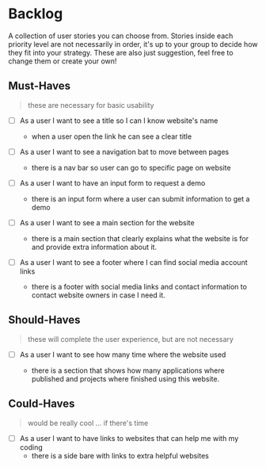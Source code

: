 # Backlog

A collection of user stories you can choose from. Stories inside each priority
level are not necessarily in order, it's up to your group to decide how they fit
into your strategy. These are also just suggestion, feel free to change them or
create your own!

## Must-Haves

> these are necessary for basic usability

- [ ] As a user I want to see a title so I can I know website's name

  - when a user open the link he can see a clear title

- [ ] As a user I want to see a navigation bat to move between pages

  - there is a nav bar so user can go to specific page on website

- [ ] As a user I want to have an input form to request a demo

  - there is an input form where a user can submit information to get a demo

- [ ] As a user I want to see a main section for the website

  - there is a main section that clearly explains what the website is for and
    provide extra information about it.

- [ ] As a user I want to see a footer where I can find social media account
      links
  - there is a footer with social media links and contact information to contact
    website owners in case I need it.

## Should-Haves

> these will complete the user experience, but are not necessary

- [ ] As a user I want to see how many time where the website used

  - there is a section that shows how many applications where published and
    projects where finished using this website.

## Could-Haves

> would be really cool ... if there's time

- [ ] As a user I want to have links to websites that can help me with my coding
  - there is a side bare with links to extra helpful websites
